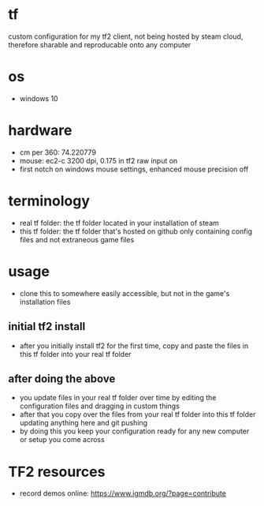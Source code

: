 # tf
custom configuration for my tf2 client, not being hosted by steam cloud, therefore sharable and reproducable onto any computer

# os
* windows 10

# hardware
* cm per 360: 74.220779
* mouse: ec2-c 3200 dpi, 0.175 in tf2 raw input on
* first notch on windows mouse settings, enhanced mouse precision off

# terminology
* real tf folder: the tf folder located in your installation of steam
* this tf folder: the tf folder that's hosted on github only containing config files and not extraneous game files

# usage
* clone this to somewhere easily accessible, but not in the game's installation files

## initial tf2 install
* after you initially install tf2 for the first time, copy and paste the files in this tf folder into your real tf folder

## after doing the above
* you update files in your real tf folder over time by editing the configuration files and dragging in custom things
* after that you copy over the files from your real tf folder into this tf folder updating anything here and git pushing
* by doing this you keep your configuration ready for any new computer or setup you come across

# TF2 resources
* record demos online: https://www.igmdb.org/?page=contribute
